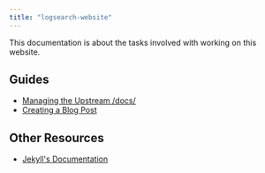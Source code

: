 ```yaml
---
title: "logsearch-website"
---
```


This documentation is about the tasks involved with working on this website.

## Guides

 * [Managing the Upstream /docs/](./guides/managing-the-upstream-docs.md)
 * [Creating a Blog Post](./guides/creating-a-blog-post.md)

## Other Resources

 * [Jekyll's Documentation][1]


 [1]: http://jekyllrb.com/docs/home/
